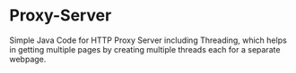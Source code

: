 # Proxy-Server
Simple Java Code for HTTP Proxy Server including Threading, which helps in getting multiple pages by creating multiple threads each for a separate webpage.
